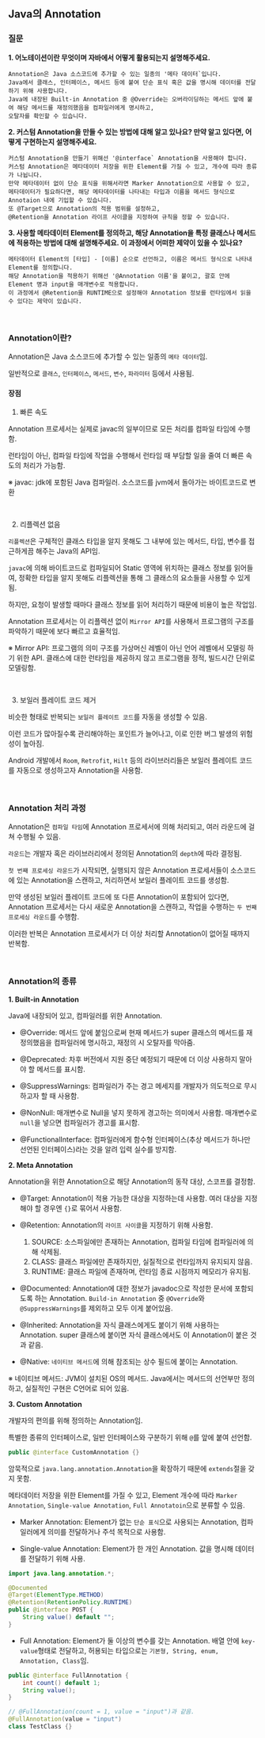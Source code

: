 ## Java의 Annotation

### 질문
**1. 어노테이션이란 무엇이며 자바에서 어떻게 활용되는지 설명해주세요.**

    Annotation은 Java 소스코드에 추가할 수 있는 일종의 '메타 데이터`입니다.
    Java에서 클래스, 인터페이스, 메서드 등에 붙여 단순 표식 혹은 값을 명시해 데이터를 전달하기 위해 사용합니다.
    Java에 내장된 Built-in Annotation 중 @Override는 오버라이딩하는 메서드 앞에 붙여 해당 메서드를 재정의했음을 컴파일러에게 명시하고,
    오탈자를 확인할 수 있습니다.

**2. 커스텀 Annotation을 만들 수 있는 방법에 대해 알고 있나요? 만약 알고 있다면, 어떻게 구현하는지 설명해주세요.**

    커스텀 Annotation을 만들기 위해선 '@interface` Annotation을 사용해야 합니다.
    커스텀 Annotation은 메타데이터 저장을 위한 Element를 가질 수 있고, 개수에 따라 종류가 나뉩니다.
    만약 메타데이터 없이 단순 표식을 위해서라면 Marker Annotation으로 사용할 수 있고,
    메타데이터가 필요하다면, 해당 메타데이터를 나타내는 타입과 이름을 메서드 형식으로 Annotaion 내에 기입할 수 있습니다.
    또 @Target으로 Annotation의 적용 범위를 설정하고, 
    @Retention을 Annotation 라이프 사이클을 지정하여 규칙을 정할 수 있습니다.

**3. 사용할 메타데이터 Element를 정의하고, 해당 Annotation을 특정 클래스나 메서드에 적용하는 방법에 대해 설명해주세요. 이 과정에서 어떠한 제약이 있을 수 있나요?**

    메타데이터 Element의 [타입] - [이름] 순으로 선언하고, 이름은 메서드 형식으로 나타내 Element를 정의합니다. 
    해당 Annotation을 적용하기 위해선 '@Annotation 이름'을 붙이고, 괄호 안에 Element 명과 input을 매개변수로 적용합니다.
    이 과정에서 @Retention을 RUNTIME으로 설정해야 Annotation 정보를 런타임에서 읽을 수 있다는 제약이 있습니다.

<br>

### Annotation이란?

Annotation은 Java 소스코드에 추가할 수 있는 일종의 `메타 데이터`임.

일반적으로 `클래스`, `인터페이스`, `메서드`, `변수`, `파라미터` 등에서 사용됨.

#### 장점
1. 빠른 속도

Annotation 프로세서는 실제로 javac의 일부이므로 모든 처리를 컴파일 타임에 수행함.

런타임이 아닌, 컴파일 타임에 작업을 수행해서 런타임 때 부담할 일을 줄여 더 빠른 속도의 처리가 가능함.

※ javac: jdk에 포함된 Java 컴파일러. 소스코드를 jvm에서 돌아가는 바이트코드로 변환

<br>

2. 리플렉션 없음

`리플렉션`은 구체적인 클래스 타입을 알지 못해도 그 내부에 있는 메서드, 타입, 변수를 접근하게끔 해주는 Java의 API임.

`javac`에 의해 바이트코드로 컴파일되어 Static 영역에 위치하는 클래스 정보를 읽어들여,
정확한 타입을 알지 못해도 리플렉션을 통해 그 클래스의 요소들을 사용할 수 있게 됨.

하지만, 요청이 발생할 때마다 클래스 정보를 읽어 처리하기 때문에 비용이 높은 작업임.

Annotation 프로세서는 이 리플렉션 없이 `Mirror API`를 사용해서 프로그램의 구조를 파악하기 때문에
보다 빠르고 효율적임.

※ Mirror API: 프로그램의 의미 구조를 가상머신 레벨이 아닌 언어 레벨에서 모델링 하기 위한 API.
클래스에 대한 런타임을 제공하지 않고 프로그램을 정적, 빌드시간 단위로 모델링함.

<br>

3. 보일러 플레이트 코드 제거

비슷한 형태로 반복되는 `보일러 플레이트 코드`를 자동을 생성할 수 있음.

이런 코드가 많아질수록 관리해야하는 포인트가 늘어나고, 이로 인한 버그 발생의 위험성이 높아짐.

Android 개발에서 `Room`, `Retrofit`, `Hilt` 등의 라이브러리들은 보일러 플레이트 코드를 자동으로 생성하고자 Annotation을 사용함.

<br>

### Annotation 처리 과정
Annotation은 `컴파일 타임`에 Annotation 프로세서에 의해 처리되고,
여러 라운드에 걸쳐 수행될 수 있음.

`라운드`는 개발자 혹은 라이브러리에서 정의된 Annotation의 `depth`에 따라 결정됨.

`첫 번째 프로세싱 라운드`가 시작되면, 실행되지 않은 Annotation 프로세서들이 소스코드에 있는 Annotation을 스캔하고,
처리하면서 보일러 플레이트 코드를 생성함.

만약 생성된 보일러 플레이트 코드에 또 다른 Annotation이 포함되어 있다면,
Annotation 프로세서는 다시 새로운 Annotation을 스캔하고, 작업을 수행하는 `두 번째 프로세싱 라운드`를 수행함.

이러한 반복은 Annotation 프로세서가 더 이상 처리할 Annotation이 없어질 때까지 반복함.

<br>

### Annotation의 종류
**1. Built-in Annotation**

Java에 내장되어 있고, 컴파일러를 위한 Annotation.

- @Override: 메서드 앞에 붙임으로써 현재 메서드가 super 클래스의 메서드를 재정의했음을 컴파일러에 명시하고, 재정의 시 오탈자를 막아줌.

- @Deprecated: 차후 버전에서 지원 중단 예정되기 때문에 더 이상 사용하지 말아야 할 메서드를 표시함.

- @SuppressWarnings: 컴파일러가 주는 경고 메세지를 개발자가 의도적으로 무시하고자 할 때 사용함.

- @NonNull: 매개변수로 Null을 넣지 못하게 경고하는 의미에서 사용함. 매개변수로 `null`을 넣으면 컴파일러가 경고를 표시함.

- @FunctionalInterface: 컴파일러에게 함수형 인터페이스(추상 메서드가 하나만 선언된 인터페이스)라는 것을 알려 입력 실수를 방지함.

**2. Meta Annotation**

Annotation을 위한 Annotation으로 해당 Annotation의 동작 대상, 스코프를 결정함.

- @Target: Annotation이 적용 가능한 대상을 지정하는데 사용함. 여러 대상을 지정해야 할 경우엔 `{}`로 묶어서 사용함.

- @Retention: Annotation의 `라이프 사이클`을 지정하기 위해 사용함.
  1. SOURCE: 소스파일에만 존재하는 Annotation, 컴파일 타임에 컴파일러에 의해 삭제됨.
  2. CLASS: 클래스 파일에만 존재하지만, 실질적으로 런타임까지 유지되지 않음.
  3. RUNTIME: 클래스 파일에 존재하며, 런타임 종료 시점까지 메모리가 유지됨.

- @Documented: Annotation에 대한 정보가 javadoc으로 작성한 문서에 포함되도록 하는 Annotation. `Build-in Annotation` 중 `@Override`와 `@SuppressWarnings`를 제외하고 모두 이게 붙어있음.

- @Inherited: Annotation을 자식 클래스에게도 붙이기 위해 사용하는 Annotation. super 클래스에 붙이면 자식 클래스에서도 이 Annotation이 붙은 것과 같음.

- @Native: `네이티브 메서드`에 의해 참조되는 상수 필드에 붙이는 Annotation.

※ 네이티브 메서드: JVM이 설치된 OS의 메서드. Java에서는 메서드의 선언부만 정의하고, 실질적인 구현은 C언어로 되어 있음.

**3. Custom Annotation**

개발자의 편의를 위해 정의하는 Annotation임.

특별한 종류의 인터페이스로, 일반 인터페이스와 구분하기 위해 `@`를 앞에 붙여 선언함.
```java
public @interface CustomAnnotation {}
```
암묵적으로 `java.lang.annotation.Annotation`을 확장하기 때문에 `extends`절을 갖지 못함.

메타데이터 저장을 위한 Element를 가질 수 있고, Element 개수에 따라 `Marker Annotation`, `Single-value Annotation`, `Full Annotatoin`으로 분류할 수 있음.

- Marker Annotation: Element가 없는 `단순 표식`으로 사용되는 Annotation, 컴파일러에게 의미를 전달하거나 주석 목적으로 사용함.

- Single-value Annotation: Element가 한 개인 Annotation. 값을 명시해 데이터를 전달하기 위해 사용.
```java
import java.lang.annotation.*;

@Documented
@Target(ElementType.METHOD)
@Retention(RetentionPolicy.RUNTIME)
public @interface POST {
    String value() default "";
}
```
- Full Annotation: Element가 둘 이상의 변수를 갖는 Annotation. 배열 안에 `key-value`형태로 전달하고, 허용되는 타입으로는 `기본형, String, enum, Annotation, Class`임.
```java
public @interface FullAnnotation {
    int count() default 1;
    String value();
}

// @FullAnnotation(count = 1, value = "input")과 같음.
@FullAnnotation(value = "input")
class TestClass {}
```
